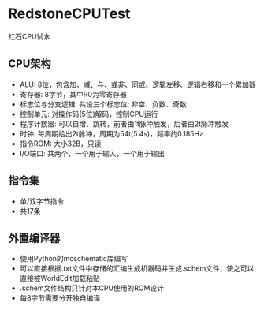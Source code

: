 # RedstoneCPUTest
红石CPU试水

## CPU架构
+ ALU: 8位，包含加、减、与、或非、同或、逻辑左移、逻辑右移和一个累加器
+ 寄存器: 8字节，其中R0为零寄存器
+ 标志位与分支逻辑: 共设三个标志位: 非空、负数、奇数
+ 控制单元: 对操作码(5位)解码，控制CPU运行
+ 程序计数器: 可以自增、跳转，前者由1t脉冲触发，后者由2t脉冲触发
+ 时钟: 每周期给出2t脉冲，周期为54t(5.4s)，频率约0.185Hz
+ 指令ROM: 大小32B，只读
+ I/O端口: 共两个，一个用于输入，一个用于输出

## 指令集
+ 单/双字节指令
+ 共17条

## 外置编译器
+ 使用Python的mcschematic库编写
+ 可以直接根据.txt文件中存储的汇编生成机器码并生成.schem文件，使之可以直接被WorldEdit加载粘贴
+ .schem文件结构只针对本CPU使用的ROM设计
+ 每8字节需要分开独自编译
